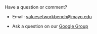 Have a question or comment?

* Email: [valuesetworkbench@mayo.edu](mailto:valuesetworkbench@mayo.edu)

* Ask a question on our [Google Group](https://groups.google.com/forum/#!forum/value-set-workbench)